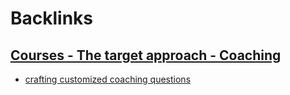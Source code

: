 
# Backlinks
## [Courses - The target approach - Coaching](<Courses - The target approach - Coaching.md>)
- [crafting customized coaching questions](<crafting customized coaching questions.md>)

